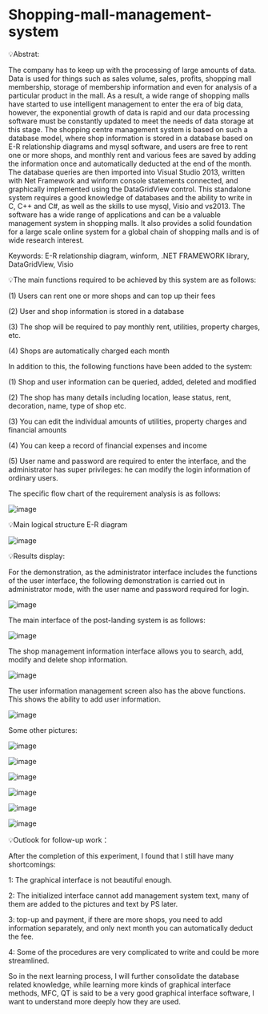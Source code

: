 # Shopping-mall-management-system

💡Abstrat:
 
The company has to keep up with the processing of large amounts of data. Data is used for things such as sales volume, sales, profits, shopping mall membership, storage of membership information and even for analysis of a particular product in the mall. As a result, a wide range of shopping malls have started to use intelligent management to enter the era of big data, however, the exponential growth of data is rapid and our data processing software must be constantly updated to meet the needs of data storage at this stage.
The shopping centre management system is based on such a database model, where shop information is stored in a database based on E-R relationship diagrams and mysql software, and users are free to rent one or more shops, and monthly rent and various fees are saved by adding the information once and automatically deducted at the end of the month. The database queries are then imported into Visual Studio 2013, written with Net Framework and winform console statements connected, and graphically implemented using the DataGridView control.
This standalone system requires a good knowledge of databases and the ability to write in C, C++ and C#, as well as the skills to use mysql, Visio and vs2013.
The software has a wide range of applications and can be a valuable management system in shopping malls. It also provides a solid foundation for a large scale online system for a global chain of shopping malls and is of wide research interest.

Keywords: E-R relationship diagram, winform, .NET FRAMEWORK library, DataGridView, Visio


💡The main functions required to be achieved by this system are as follows:

(1) Users can rent one or more shops and can top up their fees

(2) User and shop information is stored in a database

(3) The shop will be required to pay monthly rent, utilities, property charges, etc.

(4) Shops are automatically charged each month

   In addition to this, the following functions have been added to the system:
   
(1) Shop and user information can be queried, added, deleted and modified

(2) The shop has many details including location, lease status, rent, decoration, name, type of shop etc.

(3) You can edit the individual amounts of utilities, property charges and financial amounts

(4) You can keep a record of financial expenses and income

(5) User name and password are required to enter the interface, and the administrator has super privileges: he can modify the login information of ordinary users.

The specific flow chart of the requirement analysis is as follows:


![image](https://github.com/Frannie1020/Shopping-mall-management-system-Based-on-RoomRentsystem-code-/assets/137517674/f28da872-587e-46e2-8e4d-beb7e0dfe08a)

💡Main logical structure E-R diagram

![image](https://github.com/Frannie1020/Shopping-mall-management-system-Based-on-RoomRentsystem-code-/assets/137517674/9d3c1764-a701-49d9-86b8-c212fc622b75)


💡Results display:

For the demonstration, as the administrator interface includes the functions of the user interface, the following demonstration is carried out in administrator mode, with the user name and password required for login.

![image](https://github.com/Frannie1020/Shopping-mall-management-system-Based-on-RoomRentsystem-code-/assets/137517674/24738967-d0ae-4fb4-b643-ab9c311719c9)

The main interface of the post-landing system is as follows:

![image](https://github.com/Frannie1020/Shopping-mall-management-system-Based-on-RoomRentsystem-code-/assets/137517674/e4f1f7bc-1c90-4141-a957-7f78778ff99d)

The shop management information interface allows you to search, add, modify and delete shop information.

![image](https://github.com/Frannie1020/Shopping-mall-management-system-Based-on-RoomRentsystem-code-/assets/137517674/0dea60da-25d7-47db-91c3-c770b155ca37)

The user information management screen also has the above functions. This shows the ability to add user information.

![image](https://github.com/Frannie1020/Shopping-mall-management-system-Based-on-RoomRentsystem-code-/assets/137517674/5150d9f0-0592-4a58-84ed-a1fb033dcd46)

Some other pictures:

![image](https://github.com/Frannie1020/Shopping-mall-management-system-Based-on-RoomRentsystem-code-/assets/137517674/cd76d937-17a6-4b15-8a5f-9dbb489bfaa8)

![image](https://github.com/Frannie1020/Shopping-mall-management-system-Based-on-RoomRentsystem-code-/assets/137517674/0dccd467-232a-4b67-b066-f917b49463f9)

![image](https://github.com/Frannie1020/Shopping-mall-management-system-Based-on-RoomRentsystem-code-/assets/137517674/59a964af-7e3c-46f0-addc-2367d8b05bd3)

![image](https://github.com/Frannie1020/Shopping-mall-management-system-Based-on-RoomRentsystem-code-/assets/137517674/224ef09e-4f6a-42f4-926e-e7841a2ec0ee)

![image](https://github.com/Frannie1020/Shopping-mall-management-system-Based-on-RoomRentsystem-code-/assets/137517674/18c7347b-2cbd-470d-8add-ff555632b970)

![image](https://github.com/Frannie1020/Shopping-mall-management-system-Based-on-RoomRentsystem-code-/assets/137517674/f3ad1475-5b4f-4a7b-a186-ac9ea1cc44b2)


💡Outlook for follow-up work：

After the completion of this experiment, I found that I still have many shortcomings:
     
1: The graphical interface is not beautiful enough.
     
2: The initialized interface cannot add management system text, many of them are added to the pictures and text by PS later.
     
3: top-up and payment, if there are more shops, you need to add information separately, and only next month you can automatically deduct the fee.
     
4: Some of the procedures are very complicated to write and could be more streamlined.
     
So in the next learning process, I will further consolidate the database related knowledge, while learning more kinds of graphical interface methods, MFC, QT is said to be a very good graphical interface software, I want to understand more deeply how they are used.










